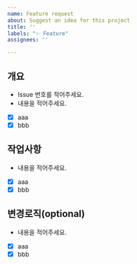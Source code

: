 ```yaml
---
name: Feature request
about: Suggest an idea for this project
title: ''
labels: "✨ Feature"
assignees: ''

---
```


## 개요
- Issue 번호를 적어주세요.
- 내용을 적어주세요.
- [x] aaa
- [x] bbb

## 작업사항
- 내용을 적어주세요.
- [x] aaa
- [x] bbb

## 변경로직(optional)
- 내용을 적어주세요.
- [x] aaa
- [x] bbb
